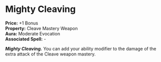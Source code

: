 # Mighty Cleaving

**Price:** +1 Bonus  
**Property:** Cleave Mastery Weapon  
**Aura:** Moderate Evocation  
**Associated Spell:** -

***Mighty Cleaving.*** You can add your ability modifier to the damage of the extra attack of the Cleave weapon mastery.